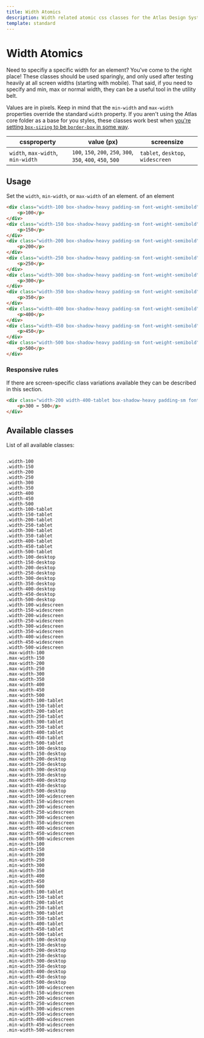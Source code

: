 ```yaml
---
title: Width Atomics
description: Width related atomic css classes for the Atlas Design System
template: standard
---
```


# Width Atomics

Need to specifiy a specific width for an element? You've come to the right place! These classes should be used sparingly, and only used after testing heavily at all screen widths (starting with mobile). That said, if you need to specify and min, max or normal width, they can be a useful tool in the utility belt.

Values are in pixels. Keep in mind that the `min-width` and `max-width` properties override the standard `width` property. If you aren't using the Atlas core folder as a base for you styles, these classes work best when [you're setting `box-sizing` to be `border-box` in some way](https://css-tricks.com/box-sizing/#aa-present-day-box-sizing).

| cssproperty                       | value (px)                                                    | screensize                        |
| --------------------------------- | ------------------------------------------------------------- | --------------------------------- |
| `width`, `max-width`, `min-width` | `100`, `150`, `200`, `250`, `300`, `350`, `400`, `450`, `500` | `tablet`, `desktop`, `widescreen` |

## Usage

Set the `width`, `min-width`, or `max-width` of an element. of an element

```html
<div class="width-100 box-shadow-heavy padding-sm font-weight-semibold">
	<p>100</p>
</div>
<div class="width-150 box-shadow-heavy padding-sm font-weight-semibold">
	<p>150</p>
</div>
<div class="width-200 box-shadow-heavy padding-sm font-weight-semibold">
	<p>200</p>
</div>
<div class="width-250 box-shadow-heavy padding-sm font-weight-semibold">
	<p>250</p>
</div>
<div class="width-300 box-shadow-heavy padding-sm font-weight-semibold">
	<p>300</p>
</div>
<div class="width-350 box-shadow-heavy padding-sm font-weight-semibold">
	<p>350</p>
</div>
<div class="width-400 box-shadow-heavy padding-sm font-weight-semibold">
	<p>400</p>
</div>
<div class="width-450 box-shadow-heavy padding-sm font-weight-semibold">
	<p>450</p>
</div>
<div class="width-500 box-shadow-heavy padding-sm font-weight-semibold">
	<p>500</p>
</div>
```

### Responsive rules

If there are screen-specific class variations available they can be described in this section.

```html
<div class="width-200 width-400-tablet box-shadow-heavy padding-sm font-weight-semibold">
	<p>300 ➡ 500</p>
</div>
```

## Available classes

List of all available classes:

```atomics-filter

.width-100
.width-150
.width-200
.width-250
.width-300
.width-350
.width-400
.width-450
.width-500
.width-100-tablet
.width-150-tablet
.width-200-tablet
.width-250-tablet
.width-300-tablet
.width-350-tablet
.width-400-tablet
.width-450-tablet
.width-500-tablet
.width-100-desktop
.width-150-desktop
.width-200-desktop
.width-250-desktop
.width-300-desktop
.width-350-desktop
.width-400-desktop
.width-450-desktop
.width-500-desktop
.width-100-widescreen
.width-150-widescreen
.width-200-widescreen
.width-250-widescreen
.width-300-widescreen
.width-350-widescreen
.width-400-widescreen
.width-450-widescreen
.width-500-widescreen
.max-width-100
.max-width-150
.max-width-200
.max-width-250
.max-width-300
.max-width-350
.max-width-400
.max-width-450
.max-width-500
.max-width-100-tablet
.max-width-150-tablet
.max-width-200-tablet
.max-width-250-tablet
.max-width-300-tablet
.max-width-350-tablet
.max-width-400-tablet
.max-width-450-tablet
.max-width-500-tablet
.max-width-100-desktop
.max-width-150-desktop
.max-width-200-desktop
.max-width-250-desktop
.max-width-300-desktop
.max-width-350-desktop
.max-width-400-desktop
.max-width-450-desktop
.max-width-500-desktop
.max-width-100-widescreen
.max-width-150-widescreen
.max-width-200-widescreen
.max-width-250-widescreen
.max-width-300-widescreen
.max-width-350-widescreen
.max-width-400-widescreen
.max-width-450-widescreen
.max-width-500-widescreen
.min-width-100
.min-width-150
.min-width-200
.min-width-250
.min-width-300
.min-width-350
.min-width-400
.min-width-450
.min-width-500
.min-width-100-tablet
.min-width-150-tablet
.min-width-200-tablet
.min-width-250-tablet
.min-width-300-tablet
.min-width-350-tablet
.min-width-400-tablet
.min-width-450-tablet
.min-width-500-tablet
.min-width-100-desktop
.min-width-150-desktop
.min-width-200-desktop
.min-width-250-desktop
.min-width-300-desktop
.min-width-350-desktop
.min-width-400-desktop
.min-width-450-desktop
.min-width-500-desktop
.min-width-100-widescreen
.min-width-150-widescreen
.min-width-200-widescreen
.min-width-250-widescreen
.min-width-300-widescreen
.min-width-350-widescreen
.min-width-400-widescreen
.min-width-450-widescreen
.min-width-500-widescreen
```
